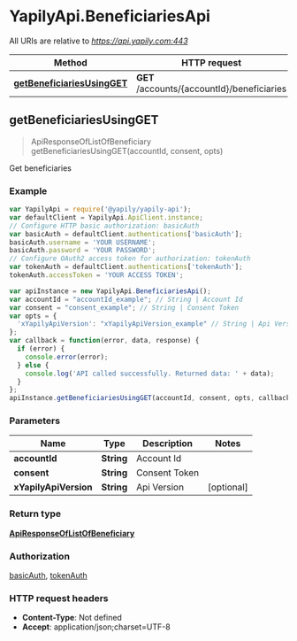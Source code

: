 # YapilyApi.BeneficiariesApi

All URIs are relative to *https://api.yapily.com:443*

Method | HTTP request | Description
------------- | ------------- | -------------
[**getBeneficiariesUsingGET**](BeneficiariesApi.md#getBeneficiariesUsingGET) | **GET** /accounts/{accountId}/beneficiaries | Get beneficiaries



## getBeneficiariesUsingGET

> ApiResponseOfListOfBeneficiary getBeneficiariesUsingGET(accountId, consent, opts)

Get beneficiaries

### Example

```javascript
var YapilyApi = require('@yapily/yapily-api');
var defaultClient = YapilyApi.ApiClient.instance;
// Configure HTTP basic authorization: basicAuth
var basicAuth = defaultClient.authentications['basicAuth'];
basicAuth.username = 'YOUR USERNAME';
basicAuth.password = 'YOUR PASSWORD';
// Configure OAuth2 access token for authorization: tokenAuth
var tokenAuth = defaultClient.authentications['tokenAuth'];
tokenAuth.accessToken = 'YOUR ACCESS TOKEN';

var apiInstance = new YapilyApi.BeneficiariesApi();
var accountId = "accountId_example"; // String | Account Id
var consent = "consent_example"; // String | Consent Token
var opts = {
  'xYapilyApiVersion': "xYapilyApiVersion_example" // String | Api Version
};
var callback = function(error, data, response) {
  if (error) {
    console.error(error);
  } else {
    console.log('API called successfully. Returned data: ' + data);
  }
};
apiInstance.getBeneficiariesUsingGET(accountId, consent, opts, callback);
```

### Parameters



Name | Type | Description  | Notes
------------- | ------------- | ------------- | -------------
 **accountId** | **String**| Account Id | 
 **consent** | **String**| Consent Token | 
 **xYapilyApiVersion** | **String**| Api Version | [optional] 

### Return type

[**ApiResponseOfListOfBeneficiary**](ApiResponseOfListOfBeneficiary.md)

### Authorization

[basicAuth](../README.md#basicAuth), [tokenAuth](../README.md#tokenAuth)

### HTTP request headers

- **Content-Type**: Not defined
- **Accept**: application/json;charset=UTF-8


